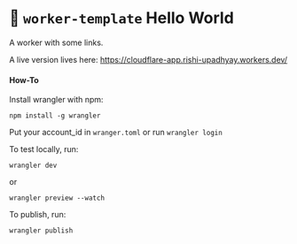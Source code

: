 # 👷 `worker-template` Hello World

A worker with some links.

A live version lives here: https://cloudflare-app.rishi-upadhyay.workers.dev/

#### How-To

Install wrangler with npm:
```
npm install -g wrangler
```
Put your account_id in `wranger.toml` or run `wrangler login`

To test locally, run:
```
wrangler dev
```
or
```
wrangler preview --watch
```

To publish, run:
```
wrangler publish
```
